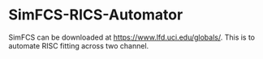 # SimFCS-RICS-Automator
SimFCS can be downloaded at https://www.lfd.uci.edu/globals/.
This is to automate RISC fitting across two channel.

